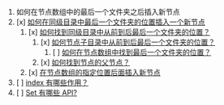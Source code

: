 1. 如何在节点数组中的最后一个文件夹之后插入新节点
1. [x] [如何在同级目录中最后一个文件夹的位置插入一个新节点](..\admin\src\stores\project\_utils\insertNodeAtLastFolderPosition\index.ts) 
   1. [x] [如何找到同级目录中从前到后最后一个文件夹的位置？](..\admin\src\stores\project\_utils\findNodeSameLevelLastFolderIndex\index.ts)
      1. [x] [如何节点子目录中从前到后最后一个文件夹的位置？](..\admin\src\stores\project\_utils\findNodeChildrenLastFolderIndex\index.ts)
         1. [ ] [如何在节点数组中找到最后一个文件夹的位置？](..\admin\src\stores\project\_utils\findNodesLastFolderIndex.ts)
      2. [x] [如何找到节点的父节点？](..\admin\src\stores\project\_utils\findNodeParent\index.ts)
   2. [x] [在节点数组的指定位置后面插入新节点](..\admin\src\stores\project\_utils\insertNodeAfterPosition\index.ts)
2. [ ] [index 有哪些作用？](a\index有哪些作用.md)
3. [ ] [Set 有哪些 API?](_todo\a\Set有哪些API.md)
